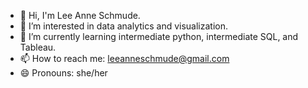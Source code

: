 - 👋 Hi, I'm Lee Anne Schmude.
- 👀 I’m interested in data analytics and visualization.
- 🌱 I’m currently learning intermediate python, intermediate SQL, and Tableau.
- 📫 How to reach me: leeanneschmude@gmail.com
- 😄 Pronouns: she/her

<!---
LeeAnne27/LeeAnne27 is a ✨ special ✨ repository because its `README.md` (this file) appears on your GitHub profile.
You can click the Preview link to take a look at your changes.
--->
